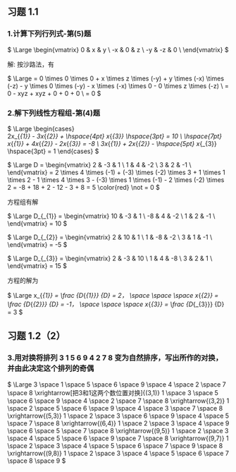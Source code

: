 
## 习题 1.1

### 1.计算下列行列式-第(5)题

$
\Large
\begin{vmatrix}
   0 & x & y \\
   -x & 0 & z \\
   -y & -z & 0 \\
\end{vmatrix}
$

解: 按沙路法，有

$
\Large
= 0 \times 0 \times 0 + x \times z \times (-y) + y \times (-x) \times (-z) - y \times 0 \times (-y) - x \times (-x) \times 0 - 0 \times z \times (-z) \\
= 0 - xyz + xyz + 0 + 0 + 0 \\
= 0
$

### 2.解下列线性方程组-第(4)题

$
\Large
\begin{cases}  
   2x_{_{1}} - 3x_{_{2}} + \hspace{4pt} x_{_{3}} \hspace{3pt} = 10 \\
   \hspace{7pt} x_{_{1}} + 4x_{_{2}} - 2x_{_{3}} = -8 \\
   3x_{_{1}} + 2x_{_{2}} - \hspace{5pt} x_{_{3}} \hspace{3pt} = 1
\end{cases}
$

$
\Large
D = \begin{vmatrix}
   2 & -3 & 1 \\
   1 & 4 & -2 \\
   3 & 2 & -1 \\
\end{vmatrix}
= 2 \times 4 \times (-1) + (-3) \times (-2) \times 3 + 1 \times 1 \times 2 - 1 \times 4 \times 3 - (-3) \times 1 \times (-1) - 2 \times (-2) \times 2 = -8 + 18 + 2 - 12 - 3 + 8 = 5 \color{red} \not = 0
$

方程组有解

$
\Large
D_{_{1}} = \begin{vmatrix}
   10 & -3 & 1 \\
   -8 & 4 & -2 \\
   1 & 2 & -1 \\
\end{vmatrix}
= 10
$

$
\Large
D_{_{2}} = \begin{vmatrix}
   2 & 10 & 1 \\
   1 & -8 & -2 \\
   3 & 1 & -1 \\
\end{vmatrix}
= -5
$

$
\Large
D_{_{3}} = \begin{vmatrix}
   2 & -3 & 10 \\
   1 & 4 & -8 \\
   3 & 2 & 1 \\
\end{vmatrix}
= 15
$

方程的解为

$
\Large
x_{_{1}} = \frac {D_{_{1}}} {D} = 2，
\space \space \space 
x_{_{2}} = \frac {D_{_{2}}} {D} = -1，
\space \space \space 
x_{_{3}} = \frac {D_{_{3}}} {D} = 3
$

## 习题 1.2（2）

### 3.用对换将排列 3  1  5  6  9  4  2  7  8 变为自然排序，写出所作的对换，并由此决定这个排列的奇偶

$
\Large
3 \space 1 \space 5 \space 6 \space 9 \space 4 \space 2 \space 7 \space 8 \xrightarrow[把3和1这两个数位置对换]{(3,1)} 1 \space 3 \space 5 \space 6 \space 9 \space 4 \space 2 \space 7 \space 8 \xrightarrow{(3,2)} 1 \space 2 \space 5 \space 6 \space 9 \space 4 \space 3 \space 7 \space 8 \xrightarrow{(5,3)} 1 \space 2 \space 3 \space 6 \space 9 \space 4 \space 5 \space 7 \space 8 \xrightarrow{(6,4)} 1 \space 2 \space 3 \space 4 \space 9 \space 6 \space 5 \space 7 \space 8 \xrightarrow{(9,5)} 1 \space 2 \space 3 \space 4 \space 5 \space 6 \space 9 \space 7 \space 8 \xrightarrow{(9,7)} 1 \space 2 \space 3 \space 4 \space 5 \space 6 \space 7 \space 9 \space 8 \xrightarrow{(9,8)} 1 \space 2 \space 3 \space 4 \space 5 \space 6 \space 7 \space 8 \space 9
$





